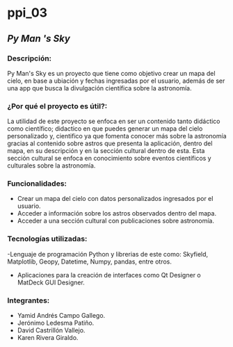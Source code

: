 # ppi_03
## _Py Man 's Sky_

### Descripción: 
Py Man's Sky es un proyecto que tiene como objetivo crear un mapa del cielo, en base a ubiación y fechas ingresadas por el usuario, además de ser una app que busca la divulgación científica sobre la astronomía.

### ¿Por qué el proyecto es útil?: 
La utilidad de este proyecto se enfoca en ser un contenido tanto didáctico como científico; didactico en que puedes generar un mapa del cielo personalizado y, cientifico ya que fomenta conocer más sobre la astronomía gracias al contenido sobre astros que presenta la aplicación, dentro del mapa, en su descripción y en la sección cultural dentro de esta. Esta sección cultural se enfoca en conocimiento sobre eventos científicos y culturales sobre la astronomía.

### Funcionalidades:
- Crear un mapa del cielo con datos personalizados ingresados por el usuario.
- Acceder a información sobre los astros observados dentro del mapa.
- Acceder a una sección cultural con publicaciones sobre astronomía.

### Tecnologías utilizadas:
-Lenguaje de programación Python y librerias de este como: Skyfield, Matplotlib, Geopy, Datetime, Numpy, pandas, entre otros.
- Aplicaciones para la creación de interfaces como Qt Designer o MatDeck GUI Designer.


### Integrantes:
- Yamid Andrés Campo Gallego.
- Jerónimo Ledesma Patiño.
- David Castrillón Vallejo.
- Karen Rivera Giraldo.

